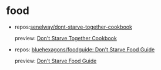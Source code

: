 # food

- repos:[senelway/dont-starve-together-cookbook](https://github.com/senelway/dont-starve-together-cookbook)

  preview: [Don't Starve Together Cookbook](https://dst-cookbook.recats.digital/)

- repos: [bluehexagons/foodguide: Don't Starve Food Guide](https://github.com/bluehexagons/foodguide)

  preview: [Don't Starve Food Guide](https://bluehexagons.com/foodguide/)
